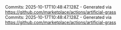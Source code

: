 Commits: 2025-10-17T10:48:47.128Z - Generated via https://github.com/marketplace/actions/artificial-grass
<br>
Commits: 2025-10-17T10:48:47.128Z - Generated via https://github.com/marketplace/actions/artificial-grass
<br>
